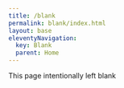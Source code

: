 ```yaml
---
title: /blank
permalink: blank/index.html
layout: base
eleventyNavigation:
  key: Blank
  parent: Home
---
```


This page intentionally left blank